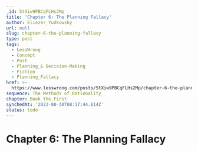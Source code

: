 ```yaml
---
_id: 5tXiw9PBCqFLHs2Mp
title: 'Chapter 6: The Planning Fallacy'
author: Eliezer_Yudkowsky
url: null
slug: chapter-6-the-planning-fallacy
type: post
tags:
  - LessWrong
  - Concept
  - Post
  - Planning_& Decision-Making
  - Fiction
  - Planning_Fallacy
href: >-
  https://www.lesswrong.com/posts/5tXiw9PBCqFLHs2Mp/chapter-6-the-planning-fallacy
sequence: The Methods of Rationality
chapter: Book the First
synchedAt: '2022-08-30T08:17:44.814Z'
status: todo
---
```


# Chapter 6: The Planning Fallacy
